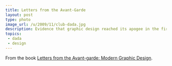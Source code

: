 ```yaml
---
title: Letters from the Avant-Garde
layout: post
type: photo
image_url: /u/2009/11/club-dada.jpg
description: Evidence that graphic design reached its apogee in the first half of the 20th century.
topics:
 - dada
 - design
---
```

From the book <a href="http://www.amazon.co.uk/gp/product/1568980523?ie=UTF8&amp;tag=submirespo-21&amp;linkCode=as2&amp;camp=1634&amp;creative=19450&amp;creativeASIN=1568980523">Letters from the Avant-garde: Modern Graphic Design</a>.